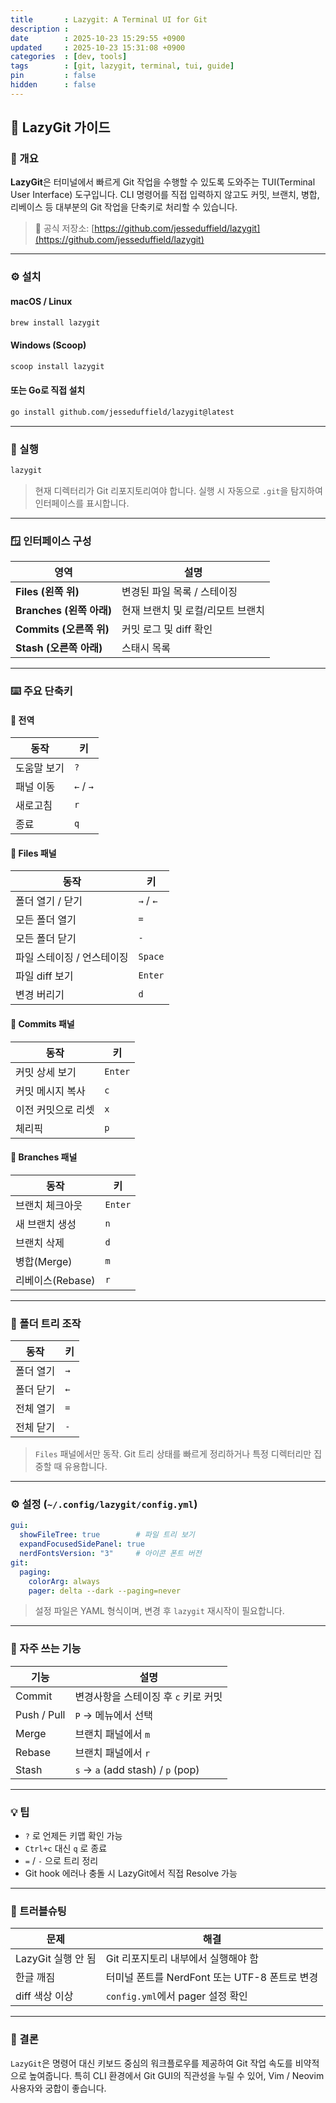 ```yaml
---
title       : Lazygit: A Terminal UI for Git
description : 
date        : 2025-10-23 15:29:55 +0900
updated     : 2025-10-23 15:31:08 +0900
categories  : [dev, tools]
tags        : [git, lazygit, terminal, tui, guide]
pin         : false
hidden      : false
---
```


## 🧭 LazyGit 가이드

### 📌 개요

**LazyGit**은 터미널에서 빠르게 Git 작업을 수행할 수 있도록 도와주는 TUI(Terminal User Interface) 도구입니다.
CLI 명령어를 직접 입력하지 않고도 커밋, 브랜치, 병합, 리베이스 등 대부분의 Git 작업을 단축키로 처리할 수 있습니다.

> 🔗 공식 저장소: [https://github.com/jesseduffield/lazygit](https://github.com/jesseduffield/lazygit)

---

### ⚙️ 설치

#### macOS / Linux

```bash
brew install lazygit
```

#### Windows (Scoop)

```powershell
scoop install lazygit
```

#### 또는 Go로 직접 설치

```bash
go install github.com/jesseduffield/lazygit@latest
```

---

### 🚀 실행

```bash
lazygit
```

> 현재 디렉터리가 Git 리포지토리여야 합니다.
> 실행 시 자동으로 `.git`을 탐지하여 인터페이스를 표시합니다.

---

### 🪟 인터페이스 구성

| 영역                   | 설명                  |
| -------------------- | ------------------- |
| **Files (왼쪽 위)**     | 변경된 파일 목록 / 스테이징    |
| **Branches (왼쪽 아래)** | 현재 브랜치 및 로컬/리모트 브랜치 |
| **Commits (오른쪽 위)**  | 커밋 로그 및 diff 확인     |
| **Stash (오른쪽 아래)**   | 스태시 목록              |

---

### ⌨️ 주요 단축키

#### 🔹 전역

| 동작     | 키         |
| ------ | --------- |
| 도움말 보기 | `?`       |
| 패널 이동  | `←` / `→` |
| 새로고침   | `r`       |
| 종료     | `q`       |

#### 🔹 Files 패널

| 동작              | 키         |
| --------------- | --------- |
| 폴더 열기 / 닫기      | `→` / `←` |
| 모든 폴더 열기        | `=`       |
| 모든 폴더 닫기        | `-`       |
| 파일 스테이징 / 언스테이징 | `Space`   |
| 파일 diff 보기      | `Enter`   |
| 변경 버리기          | `d`       |

#### 🔹 Commits 패널

| 동작         | 키       |
| ---------- | ------- |
| 커밋 상세 보기   | `Enter` |
| 커밋 메시지 복사  | `c`     |
| 이전 커밋으로 리셋 | `x`     |
| 체리픽        | `p`     |

#### 🔹 Branches 패널

| 동작           | 키       |
| ------------ | ------- |
| 브랜치 체크아웃     | `Enter` |
| 새 브랜치 생성     | `n`     |
| 브랜치 삭제       | `d`     |
| 병합(Merge)    | `m`     |
| 리베이스(Rebase) | `r`     |

---

### 🌳 폴더 트리 조작

| 동작    | 키   |
| ----- | --- |
| 폴더 열기 | `→` |
| 폴더 닫기 | `←` |
| 전체 열기 | `=` |
| 전체 닫기 | `-` |

> `Files` 패널에서만 동작.
> Git 트리 상태를 빠르게 정리하거나 특정 디렉터리만 집중할 때 유용합니다.

---

### ⚙️ 설정 (`~/.config/lazygit/config.yml`)

```yaml
gui:
  showFileTree: true        # 파일 트리 보기
  expandFocusedSidePanel: true
  nerdFontsVersion: "3"     # 아이콘 폰트 버전
git:
  paging:
    colorArg: always
    pager: delta --dark --paging=never
```

> 설정 파일은 YAML 형식이며, 변경 후 `lazygit` 재시작이 필요합니다.

---

### 🧩 자주 쓰는 기능

| 기능          | 설명                                |
| ----------- | --------------------------------- |
| Commit      | 변경사항을 스테이징 후 `c` 키로 커밋            |
| Push / Pull | `P` → 메뉴에서 선택                     |
| Merge       | 브랜치 패널에서 `m`                      |
| Rebase      | 브랜치 패널에서 `r`                      |
| Stash       | `s` → `a` (add stash) / `p` (pop) |

---

### 💡 팁

* `?` 로 언제든 키맵 확인 가능
* `Ctrl+c` 대신 `q` 로 종료
* `=` / `-` 으로 트리 정리
* Git hook 에러나 충돌 시 LazyGit에서 직접 Resolve 가능

---

### 🧱 트러블슈팅

| 문제             | 해결                               |
| -------------- | -------------------------------- |
| LazyGit 실행 안 됨 | Git 리포지토리 내부에서 실행해야 함            |
| 한글 깨짐          | 터미널 폰트를 NerdFont 또는 UTF-8 폰트로 변경 |
| diff 색상 이상     | `config.yml`에서 pager 설정 확인       |

---

### 🏁 결론

`LazyGit`은 명령어 대신 키보드 중심의 워크플로우를 제공하여 Git 작업 속도를 비약적으로 높여줍니다.
특히 CLI 환경에서 Git GUI의 직관성을 누릴 수 있어, Vim / Neovim 사용자와 궁합이 좋습니다.
